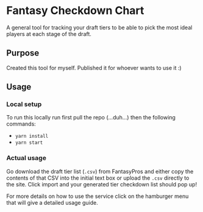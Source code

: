 # Fantasy Checkdown Chart

A general tool for tracking your draft tiers to be able to pick the most ideal players at each stage of the draft.

## Purpose

Created this tool for myself. Published it for whoever wants to use it :)

## Usage

### Local setup

To run this locally run first pull the repo (...duh...) then the following commands:

* `yarn install`
* `yarn start`

### Actual usage

Go download the draft tier list (`.csv`) from FantasyPros and either copy the contents of that CSV into the initial text box or upload the `.csv` directly to the site. Click import and your generated tier checkdown list should pop up!

For more details on how to use the service click on the hamburger menu that will give a detailed usage guide.
